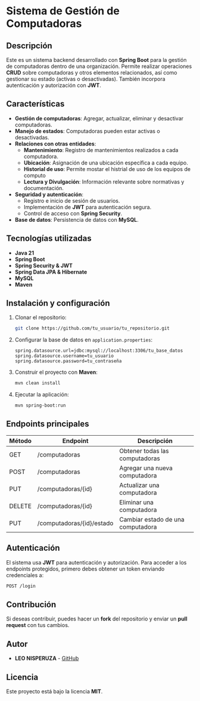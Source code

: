 # Sistema de Gestión de Computadoras

## Descripción
Este es un sistema backend desarrollado con **Spring Boot** para la gestión de computadoras dentro de una organización. Permite realizar operaciones **CRUD** sobre computadoras y otros elementos relacionados, así como gestionar su estado (activas o desactivadas). También incorpora autenticación y autorización con **JWT**.

## Características
- **Gestión de computadoras**: Agregar, actualizar, eliminar y desactivar computadoras.
- **Manejo de estados**: Computadoras pueden estar activas o desactivadas.
- **Relaciones con otras entidades**:
  - **Mantenimiento**: Registro de mantenimientos realizados a cada computadora.
  - **Ubicación**: Asignación de una ubicación específica a cada equipo.
  - **Historial de uso**: Permite mostar el histrial de uso de los equipos de computo
  - **Lectura y Divulgación**: Información relevante sobre normativas y documentación.
- **Seguridad y autenticación**:
  - Registro e inicio de sesión de usuarios.
  - Implementación de **JWT** para autenticación segura.
  - Control de acceso con **Spring Security**.
- **Base de datos**: Persistencia de datos con **MySQL**.

## Tecnologías utilizadas
- **Java 21**
- **Spring Boot**
- **Spring Security & JWT**
- **Spring Data JPA & Hibernate**
- **MySQL**
- **Maven**

## Instalación y configuración
1. Clonar el repositorio:
   ```bash
   git clone https://github.com/tu_usuario/tu_repositorio.git
   ```
2. Configurar la base de datos en `application.properties`:
   ```properties
   spring.datasource.url=jdbc:mysql://localhost:3306/tu_base_datos
   spring.datasource.username=tu_usuario
   spring.datasource.password=tu_contraseña
   ```
3. Construir el proyecto con **Maven**:
   ```bash
   mvn clean install
   ```
4. Ejecutar la aplicación:
   ```bash
   mvn spring-boot:run
   ```

## Endpoints principales
| Método | Endpoint                 | Descripción |
|--------|--------------------------|-------------|
| GET    | /computadoras            | Obtener todas las computadoras |
| POST   | /computadoras            | Agregar una nueva computadora |
| PUT    | /computadoras/{id}        | Actualizar una computadora |
| DELETE | /computadoras/{id}        | Eliminar una computadora |
| PUT  | /computadoras/{id}/estado | Cambiar estado de una computadora |

## Autenticación
El sistema usa **JWT** para autenticación y autorización. Para acceder a los endpoints protegidos, primero debes obtener un token enviando credenciales a:
   ```bash
   POST /login
   ```

## Contribución
Si deseas contribuir, puedes hacer un **fork** del repositorio y enviar un **pull request** con tus cambios.

## Autor
- **LEO  NISPERUZA** - [GitHub](https://github.com/LEONISPE)

## Licencia
Este proyecto está bajo la licencia **MIT**.

